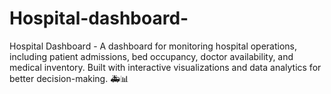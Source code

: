 # Hospital-dashboard-
Hospital Dashboard - A dashboard for monitoring hospital operations, including patient admissions, bed occupancy, doctor availability, and medical inventory. Built with interactive visualizations and data analytics for better decision-making. 🚑📊
